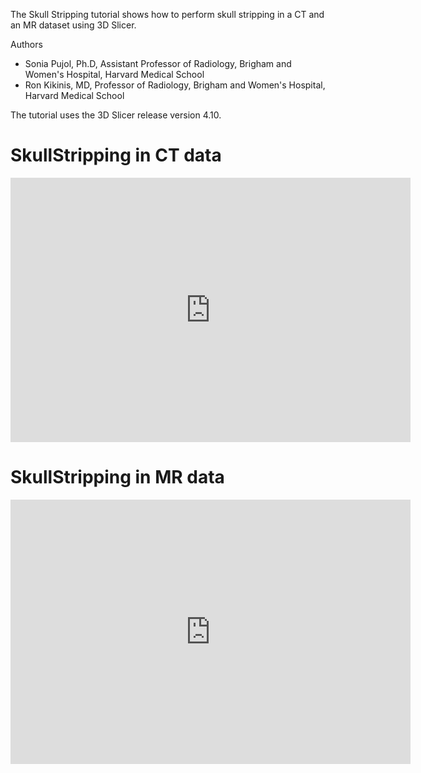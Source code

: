 
The Skull Stripping tutorial shows how to perform skull stripping in a CT and an MR dataset using 3D Slicer. 

Authors
* Sonia Pujol, Ph.D, Assistant Professor of Radiology, Brigham and Women's Hospital, Harvard Medical School
* Ron Kikinis, MD, Professor of Radiology, Brigham and Women's Hospital, Harvard Medical School

The tutorial uses the 3D Slicer release version 4.10. 

# SkullStripping in CT data
<iframe src="https://player.vimeo.com/video/396749521" width="640" height="423" frameborder="0" webkitallowfullscreen mozallowfullscreen allowfullscreen></iframe>

# SkullStripping in MR data 
<iframe src="https://player.vimeo.com/video/396948246" width="640" height="423" frameborder="0" webkitallowfullscreen mozallowfullscreen allowfullscreen></iframe>


